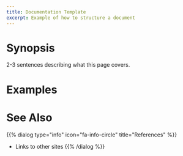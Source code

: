 ```yaml
---
title: Documentation Template
excerpt: Example of how to structure a document
---
```


# Synopsis

2-3 sentences describing what this page covers.

# Examples

# See Also

{{% dialog type="info" icon="fa-info-circle" title="References" %}}

- Links to other sites {{% /dialog %}}

